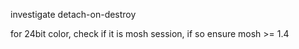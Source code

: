 
investigate detach-on-destroy

for 24bit color, check if it is mosh session, if so ensure mosh >= 1.4
